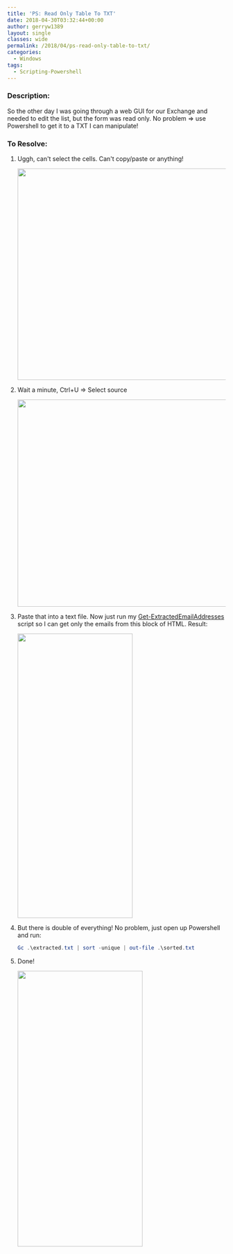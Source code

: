 ```yaml
---
title: 'PS: Read Only Table To TXT'
date: 2018-04-30T03:32:44+00:00
author: gerryw1389
layout: single
classes: wide
permalink: /2018/04/ps-read-only-table-to-txt/
categories:
  - Windows
tags:
  - Scripting-Powershell
---
```

<!--more-->

### Description:

So the other day I was going through a web GUI for our Exchange and needed to edit the list, but the form was read only. No problem => use Powershell to get it to a TXT I can manipulate!

### To Resolve:

1. Uggh, can't select the cells. Can't copy/paste or anything!

   <img class="alignnone size-full wp-image-5408" src="https://automationadmin.com/assets/images/uploads/2018/04/1.png" alt="" width="782" height="488" srcset="https://automationadmin.com/assets/images/uploads/2018/04/1.png 782w, https://automationadmin.com/assets/images/uploads/2018/04/1-300x187.png 300w, https://automationadmin.com/assets/images/uploads/2018/04/1-768x479.png 768w" sizes="(max-width: 782px) 100vw, 782px" /> 

2. Wait a minute, Ctrl+U => Select source

   <img class="alignnone size-full wp-image-5409" src="https://automationadmin.com/assets/images/uploads/2018/04/2.png" alt="" width="1416" height="478" srcset="https://automationadmin.com/assets/images/uploads/2018/04/2.png 1416w, https://automationadmin.com/assets/images/uploads/2018/04/2-300x101.png 300w, https://automationadmin.com/assets/images/uploads/2018/04/2-768x259.png 768w, https://automationadmin.com/assets/images/uploads/2018/04/2-1024x346.png 1024w" sizes="(max-width: 1416px) 100vw, 1416px" /> 

3. Paste that into a text file. Now just run my [Get-ExtractedEmailAddresses](https://github.com/gerryw1389/powershell/blob/main/gwFilesystem/Public/Get-ExtractedEmailAddresses.ps1) script so I can get only the emails from this block of HTML. Result:

   <img class="alignnone size-full wp-image-5410" src="https://automationadmin.com/assets/images/uploads/2018/04/3.jpg" alt="" width="265" height="656" srcset="https://automationadmin.com/assets/images/uploads/2018/04/3.jpg 265w, https://automationadmin.com/assets/images/uploads/2018/04/3-121x300.jpg 121w" sizes="(max-width: 265px) 100vw, 265px" /> 

4. But there is double of everything! No problem, just open up Powershell and run:

   ```powershell
   Gc .\extracted.txt | sort -unique | out-file .\sorted.txt
   ```

5. Done!

   <img class="alignnone size-full wp-image-5411" src="https://automationadmin.com/assets/images/uploads/2018/04/4.jpg" alt="" width="288" height="636" srcset="https://automationadmin.com/assets/images/uploads/2018/04/4.jpg 288w, https://automationadmin.com/assets/images/uploads/2018/04/4-136x300.jpg 136w" sizes="(max-width: 288px) 100vw, 288px" />